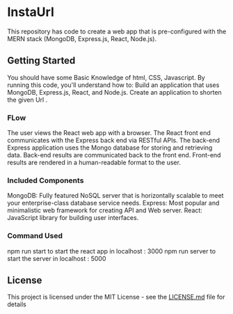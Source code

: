 # InstaUrl
This repository has code to create a web app that is pre-configured with the MERN stack (MongoDB, Express.js, React, Node.js).

## Getting Started
You should have some Basic Knowledge of html, CSS, Javascript. 
By running this code, you'll understand how to:
Build an application that uses MongoDB, Express.js, React, and Node.js.
Create an application to shorten the given Url .

### FLow
The user views the React web app with a browser.
The React front end communicates with the Express back end via RESTful APIs.
The back-end Express application uses the Mongo database for storing and retrieving data.
Back-end results are communicated back to the front end.
Front-end results are rendered in a human-readable format to the user.

### Included Components
MongoDB: Fully featured NoSQL server that is horizontally scalable to meet your enterprise-class database service needs.
Express: Most popular and minimalistic web framework for creating API and Web server.
React: JavaScript library for building user interfaces.

### Command Used 
npm run start to start the react app in localhost : 3000
npm run server to start the server in localhost : 5000

## License
This project is licensed under the MIT License - see the [LICENSE.md](LICENSE.md) file for details




